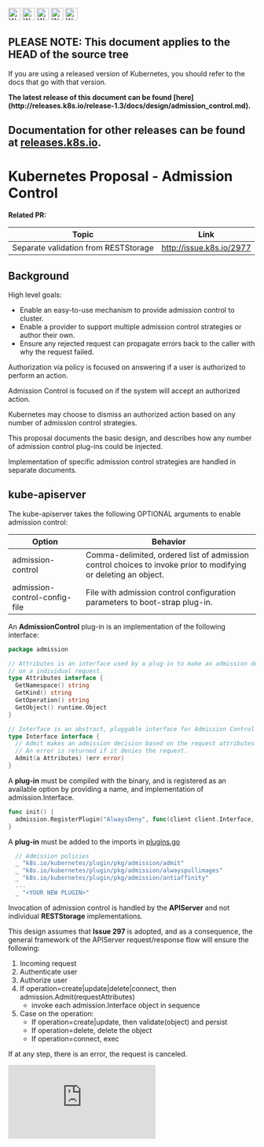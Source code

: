<!-- BEGIN MUNGE: UNVERSIONED_WARNING -->

<!-- BEGIN STRIP_FOR_RELEASE -->

<img src="http://kubernetes.io/kubernetes/img/warning.png" alt="WARNING"
     width="25" height="25">
<img src="http://kubernetes.io/kubernetes/img/warning.png" alt="WARNING"
     width="25" height="25">
<img src="http://kubernetes.io/kubernetes/img/warning.png" alt="WARNING"
     width="25" height="25">
<img src="http://kubernetes.io/kubernetes/img/warning.png" alt="WARNING"
     width="25" height="25">
<img src="http://kubernetes.io/kubernetes/img/warning.png" alt="WARNING"
     width="25" height="25">

<h2>PLEASE NOTE: This document applies to the HEAD of the source tree</h2>

If you are using a released version of Kubernetes, you should
refer to the docs that go with that version.

<!-- TAG RELEASE_LINK, added by the munger automatically -->
<strong>
The latest release of this document can be found
[here](http://releases.k8s.io/release-1.3/docs/design/admission_control.md).

Documentation for other releases can be found at
[releases.k8s.io](http://releases.k8s.io).
</strong>
--

<!-- END STRIP_FOR_RELEASE -->

<!-- END MUNGE: UNVERSIONED_WARNING -->

# Kubernetes Proposal - Admission Control

**Related PR:**

| Topic | Link |
| ----- | ---- |
| Separate validation from RESTStorage | http://issue.k8s.io/2977 |

## Background

High level goals:
* Enable an easy-to-use mechanism to provide admission control to cluster.
* Enable a provider to support multiple admission control strategies or author
their own.
* Ensure any rejected request can propagate errors back to the caller with why
the request failed.

Authorization via policy is focused on answering if a user is authorized to
perform an action.

Admission Control is focused on if the system will accept an authorized action.

Kubernetes may choose to dismiss an authorized action based on any number of
admission control strategies.

This proposal documents the basic design, and describes how any number of
admission control plug-ins could be injected.

Implementation of specific admission control strategies are handled in separate
documents.

## kube-apiserver

The kube-apiserver takes the following OPTIONAL arguments to enable admission
control:

| Option | Behavior |
| ------ | -------- |
| admission-control | Comma-delimited, ordered list of admission control choices to invoke prior to modifying or deleting an object. |
| admission-control-config-file | File with admission control configuration parameters to boot-strap plug-in. |

An **AdmissionControl** plug-in is an implementation of the following interface:

```go
package admission

// Attributes is an interface used by a plug-in to make an admission decision
// on a individual request.
type Attributes interface {
  GetNamespace() string
  GetKind() string
  GetOperation() string
  GetObject() runtime.Object
}

// Interface is an abstract, pluggable interface for Admission Control decisions.
type Interface interface {
  // Admit makes an admission decision based on the request attributes
  // An error is returned if it denies the request.
  Admit(a Attributes) (err error)
}
```

A **plug-in** must be compiled with the binary, and is registered as an
available option by providing a name, and implementation of admission.Interface.

```go
func init() {
  admission.RegisterPlugin("AlwaysDeny", func(client client.Interface, config io.Reader) (admission.Interface, error) { return NewAlwaysDeny(), nil })
}
```

A **plug-in** must be added to the imports in [plugins.go](https://github.com/kubernetes/kubernetes/blob/master/cmd/kube-apiserver/app/plugins.go)

```go
  // Admission policies
  _ "k8s.io/kubernetes/plugin/pkg/admission/admit"
  _ "k8s.io/kubernetes/plugin/pkg/admission/alwayspullimages"
  _ "k8s.io/kubernetes/plugin/pkg/admission/antiaffinity"
  ...
  _ "<YOUR NEW PLUGIN>"
```

Invocation of admission control is handled by the **APIServer** and not
individual **RESTStorage** implementations.

This design assumes that **Issue 297** is adopted, and as a consequence, the
general framework of the APIServer request/response flow will ensure the
following:

1. Incoming request
2. Authenticate user
3. Authorize user
4. If operation=create|update|delete|connect, then admission.Admit(requestAttributes)
   - invoke each admission.Interface object in sequence
5. Case on the operation:
   - If operation=create|update, then validate(object) and persist
   - If operation=delete, delete the object
   - If operation=connect, exec

If at any step, there is an error, the request is canceled.


<!-- BEGIN MUNGE: GENERATED_ANALYTICS -->
[![Analytics](https://kubernetes-site.appspot.com/UA-36037335-10/GitHub/docs/design/admission_control.md?pixel)]()
<!-- END MUNGE: GENERATED_ANALYTICS -->
